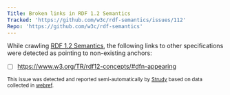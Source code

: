 ```yaml
---
Title: Broken links in RDF 1.2 Semantics
Tracked: 'https://github.com/w3c/rdf-semantics/issues/112'
Repo: 'https://github.com/w3c/rdf-semantics'
---
```


While crawling [RDF 1.2 Semantics](https://w3c.github.io/rdf-semantics/spec/), the following links to other specifications were detected as pointing to non-existing anchors:
* [ ] https://www.w3.org/TR/rdf12-concepts/#dfn-appearing

<sub>This issue was detected and reported semi-automatically by [Strudy](https://github.com/w3c/strudy/) based on data collected in [webref](https://github.com/w3c/webref/).</sub>
